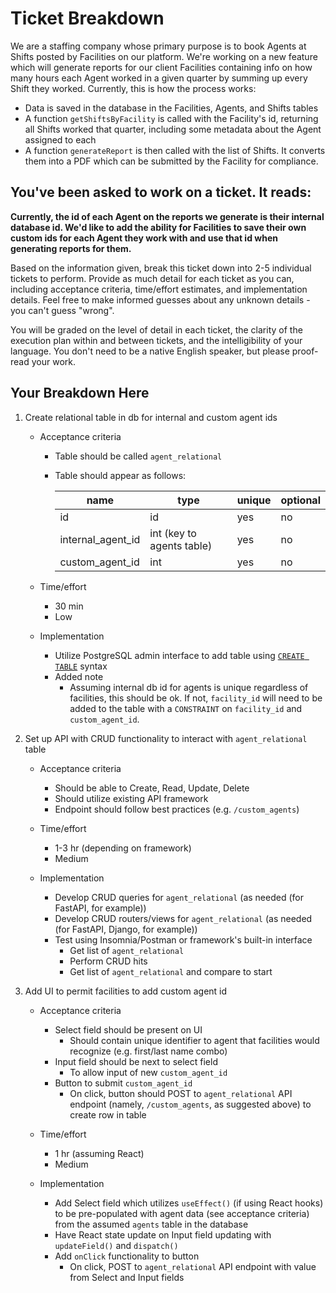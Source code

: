 # Ticket Breakdown
We are a staffing company whose primary purpose is to book Agents at Shifts posted by Facilities on our platform. We're working on a new feature which will generate reports for our client Facilities containing info on how many hours each Agent worked in a given quarter by summing up every Shift they worked. Currently, this is how the process works:

- Data is saved in the database in the Facilities, Agents, and Shifts tables
- A function `getShiftsByFacility` is called with the Facility's id, returning all Shifts worked that quarter, including some metadata about the Agent assigned to each
- A function `generateReport` is then called with the list of Shifts. It converts them into a PDF which can be submitted by the Facility for compliance.

## You've been asked to work on a ticket. It reads:

**Currently, the id of each Agent on the reports we generate is their internal database id. We'd like to add the ability for Facilities to save their own custom ids for each Agent they work with and use that id when generating reports for them.**


Based on the information given, break this ticket down into 2-5 individual tickets to perform. Provide as much detail for each ticket as you can, including acceptance criteria, time/effort estimates, and implementation details. Feel free to make informed guesses about any unknown details - you can't guess "wrong".


You will be graded on the level of detail in each ticket, the clarity of the execution plan within and between tickets, and the intelligibility of your language. You don't need to be a native English speaker, but please proof-read your work.

## Your Breakdown Here

1. Create relational table in db for internal and custom agent ids

    - Acceptance criteria
        - Table should be called `agent_relational`
        - Table should appear as follows:

            | name              | type                      | unique         |  optional     |
            | -------------     | --------                  | -----------    | ------------- |
            | id                | id                        | yes            | no            |
            | internal_agent_id | int (key to agents table) | yes            | no            |
            custom_agent_id     | int                       | yes            | no            |


    - Time/effort
        - 30 min
        - Low

    - Implementation
        - Utilize PostgreSQL admin interface to add table using [`CREATE TABLE`](https://www.postgresqltutorial.com/postgresql-tutorial/postgresql-create-table/) syntax
        - Added note
            - Assuming internal db id for agents is unique regardless of facilities, this should be ok. If not, `facility_id` will need to be added to the table with a `CONSTRAINT` on `facility_id` and `custom_agent_id`.

2. Set up API with CRUD functionality to interact with `agent_relational` table

    - Acceptance criteria
        - Should be able to Create, Read, Update, Delete
        - Should utilize existing API framework
        - Endpoint should follow best practices (e.g. `/custom_agents`)

    - Time/effort
        - 1-3 hr (depending on framework)
        - Medium

    - Implementation
        - Develop CRUD queries for `agent_relational` (as needed (for FastAPI, for example))
        - Develop CRUD routers/views for `agent_relational` (as needed (for FastAPI, Django, for example))
        - Test using Insomnia/Postman or framework's built-in interface
            - Get list of `agent_relational`
            - Perform CRUD hits
            - Get list of `agent_relational` and compare to start


3. Add UI to permit facilities to add custom agent id

    - Acceptance criteria
        - Select field should be present on UI
            - Should contain unique identifier to agent that facilities would recognize (e.g. first/last name combo)
        - Input field should be next to select field
            - To allow input of new `custom_agent_id`
        - Button to submit `custom_agent_id`
            - On click, button should POST to `agent_relational` API endpoint (namely, `/custom_agents`, as suggested above) to create row in table

    - Time/effort
        - 1 hr (assuming React)
        - Medium

    - Implementation
        - Add Select field which utilizes `useEffect()` (if using React hooks) to be pre-populated with agent data (see acceptance criteria) from the assumed `agents` table in the database
        - Have React state update on Input field updating with `updateField()` and `dispatch()`
        - Add  `onClick` functionality to button
            - On click, POST to `agent_relational` API endpoint with value from Select and Input fields
